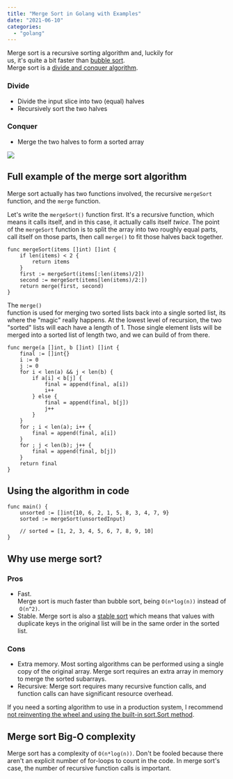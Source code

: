 ```yaml
---
title: "Merge Sort in Golang with Examples"
date: "2021-06-10"
categories: 
  - "golang"
---
```


Merge sort is a recursive sorting algorithm and, luckily for us, it's quite a bit faster than [bubble sort](https://qvault.io/golang/bubble-sort-golang/). Merge sort is a [divide and conquer algorithm](https://en.wikipedia.org/wiki/Divide-and-conquer_algorithm).

### Divide

- Divide the input slice into two (equal) halves
- Recursively sort the two halves

### Conquer

- Merge the two halves to form a sorted array

![](/img/merge_sort_gif.gif)

## Full example of the merge sort algorithm

Merge sort actually has two functions involved, the recursive `mergeSort` function, and the `merge` function.

Let's write the `mergeSort()` function first. It's a recursive function, which means it calls itself, and in this case, it actually calls itself _twice_. The point of the `mergeSort` function is to split the array into two roughly equal parts, call itself on those parts, then call `merge()` to fit those halves back together.

```
func mergeSort(items []int) []int {
    if len(items) < 2 {
        return items
    }
    first := mergeSort(items[:len(items)/2])
    second := mergeSort(items[len(items)/2:])
    return merge(first, second)
}
```

The `merge()` function is used for merging two sorted lists back into a single sorted list, its where the "magic" really happens. At the lowest level of recursion, the two "sorted" lists will each have a length of 1. Those single element lists will be merged into a sorted list of length two, and we can build of from there.

```
func merge(a []int, b []int) []int {
    final := []int{}
    i := 0
    j := 0
    for i < len(a) && j < len(b) {
        if a[i] < b[j] {
            final = append(final, a[i])
            i++
        } else {
            final = append(final, b[j])
            j++
        }
    }
    for ; i < len(a); i++ {
        final = append(final, a[i])
    }
    for ; j < len(b); j++ {
        final = append(final, b[j])
    }
    return final
}
```

## Using the algorithm in code

```
func main() {
    unsorted := []int{10, 6, 2, 1, 5, 8, 3, 4, 7, 9}
    sorted := mergeSort(unsortedInput)

    // sorted = [1, 2, 3, 4, 5, 6, 7, 8, 9, 10]
}
```

## Why use merge sort?

### Pros

- Fast. Merge sort is much faster than bubble sort, being `O(n*log(n))` instead of `O(n^2)`.
- Stable. Merge sort is also a [stable sort](https://en.wikipedia.org/wiki/Category:Stable_sorts) which means that values with duplicate keys in the original list will be in the same order in the sorted list.

### Cons

- Extra memory. Most sorting algorithms can be performed using a single copy of the original array. Merge sort requires an extra array in memory to merge the sorted subarrays.
- Recursive: Merge sort requires many recursive function calls, and function calls can have significant resource overhead.

If you need a sorting algorithm to use in a production system, I recommend [not reinventing the wheel and using the built-in sort.Sort method](https://qvault.io/golang/sorting-in-go-dont-reinvent-this-wheel/).

## Merge sort Big-O complexity

Merge sort has a complexity of `O(n*log(n))`. Don't be fooled because there aren't an explicit number of for-loops to count in the code. In merge sort's case, the number of recursive function calls is important.
